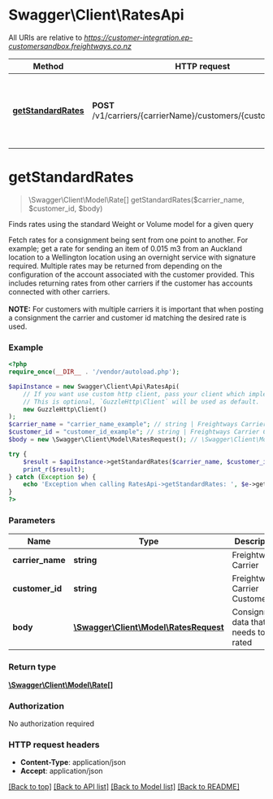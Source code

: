 # Swagger\Client\RatesApi

All URIs are relative to *https://customer-integration.ep-customersandbox.freightways.co.nz*

Method | HTTP request | Description
------------- | ------------- | -------------
[**getStandardRates**](RatesApi.md#getstandardrates) | **POST** /v1/carriers/{carrierName}/customers/{customerId}/rates | Finds rates using the standard Weight or Volume model for a given query

# **getStandardRates**
> \Swagger\Client\Model\Rate[] getStandardRates($carrier_name, $customer_id, $body)

Finds rates using the standard Weight or Volume model for a given query

Fetch rates for a consignment being sent from one point to another. For example; get a rate for sending an item of 0.015 m3 from an Auckland location to a Wellington location using an overnight service with signature required. Multiple rates may be returned from depending on the configuration of the account associated with the customer provided.  This includes returning rates from other carriers if the customer has accounts connected with other carriers.</br></br> **NOTE:** For customers with multiple carriers it is important that when posting a consignment the carrier and customer id matching the desired rate is used.

### Example
```php
<?php
require_once(__DIR__ . '/vendor/autoload.php');

$apiInstance = new Swagger\Client\Api\RatesApi(
    // If you want use custom http client, pass your client which implements `GuzzleHttp\ClientInterface`.
    // This is optional, `GuzzleHttp\Client` will be used as default.
    new GuzzleHttp\Client()
);
$carrier_name = "carrier_name_example"; // string | Freightways Carrier
$customer_id = "customer_id_example"; // string | Freightways Carrier Customer Id
$body = new \Swagger\Client\Model\RatesRequest(); // \Swagger\Client\Model\RatesRequest | Consignment data that needs to be rated

try {
    $result = $apiInstance->getStandardRates($carrier_name, $customer_id, $body);
    print_r($result);
} catch (Exception $e) {
    echo 'Exception when calling RatesApi->getStandardRates: ', $e->getMessage(), PHP_EOL;
}
?>
```

### Parameters

Name | Type | Description  | Notes
------------- | ------------- | ------------- | -------------
 **carrier_name** | **string**| Freightways Carrier |
 **customer_id** | **string**| Freightways Carrier Customer Id |
 **body** | [**\Swagger\Client\Model\RatesRequest**](../Model/RatesRequest.md)| Consignment data that needs to be rated | [optional]

### Return type

[**\Swagger\Client\Model\Rate[]**](../Model/Rate.md)

### Authorization

No authorization required

### HTTP request headers

 - **Content-Type**: application/json
 - **Accept**: application/json

[[Back to top]](#) [[Back to API list]](../../README.md#documentation-for-api-endpoints) [[Back to Model list]](../../README.md#documentation-for-models) [[Back to README]](../../README.md)

